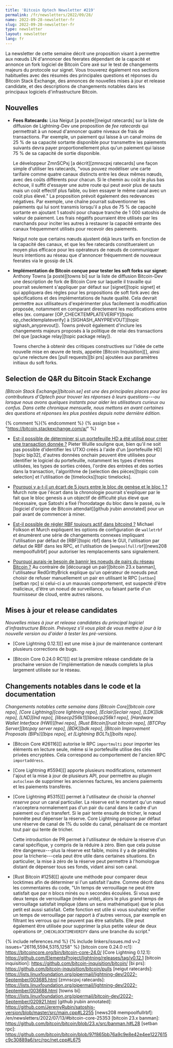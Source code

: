 ```yaml
---
title: 'Bitcoin Optech Newsletter #219'
permalink: /fr/newsletters/2022/09/28/
name: 2022-09-28-newsletter-fr
slug: 2022-09-28-newsletter-fr
type: newsletter
layout: newsletter
lang: fr
---
```

La newsletter de cette semaine décrit une proposition visant à permettre
aux nœuds LN d'annoncer des feerates dépendant de la capacité et annonce
un fork logiciel de Bitcoin Core axé sur le test de changements majeurs
du protocole sur signet. Vous trouverez également nos sections habituelles
avec des résumés des principales questions et réponses du Bitcoin Stack
Exchange, des annonces de nouvelles mises à jour et release candidate,
et des descriptions de changements notables dans les principaux logiciels
d'infrastructure Bitcoin.

## Nouvelles

- **Fees Ratecards:** Lisa Neigut [a postée][neigut ratecards]
  sur la liste de diffusion de Lightning-Dev une proposition de *fee ratecards*
  qui permettrait à un noeud d'annoncer quatre niveaux de frais de transactions.
  Par exemple, un paiement qui laisse à un canal moins de 25 % de sa
  capacité sortante disponible pour transmettre les paiements suivants devra
  payer proportionellement plus qu'un paiement qui laisse 75 % de sa capacité
  de sortie disponible.

  Le développeur ZmnSCPxj [a décrit][zmnscpxj ratecards] une façon simple
  d'utiliser les ratecards, "vous pouvez modéliser une carte tarifaire
  comme quatre canaux distincts entre les deux mêmes nœuds, avec des coûts
  différents pour chacun. Si le chemin au coût le plus bas échoue, il suffit
  d'essayer une autre route qui peut avoir plus de sauts mais un coût
  effectif plus faible, ou bien essayer le même canal avec un coût plus élevé."
  La proposition prévoit également des redevances négatives. Par exemple,
  une chaîne pourrait subventionner les paiements qui lui sont transmis
  lorsqu'il a plus de 75 % de capacité sortante en ajoutant 1 satoshi pour
  chaque tranche de 1 000 satoshis de valeur de paiement. Les frais négatifs
  pourraient être utilisés par les marchands pour inciter les autres à restaurer
  la capacité entrante des canaux fréquemment utilisés pour recevoir des paiements.
 
  Neigut note que certains nœuds ajustent déjà leurs tarifs en fonction de la
  capacité des canaux, et que les fee ratecards constitueraient un moyen plus
  efficace pour les opérateurs de nœuds de communiquer leurs intentions au réseau
  que d'annoncer fréquemment de nouveaux feerates via le gossip de LN.

- **Implémentation de Bitcoin conçue pour tester les soft forks sur signet:**
  Anthony Towns [a posté][towns bi] sur la liste de diffusion Bitcoin-Dev une
  description de fork de Bitcoin Core sur laquelle il travaille qui pourrait seulement
  s'appliquer par défaut sur [signet][topic signet] et qui appliquera des règles
  pour les propositions de soft fork avec des spécifications et des implémentations
  de haute qualité. Cela devrait permettre aux utilisateurs d'expérimenter plus
  facilement la modification proposée, notamment en comparant directement les
  modifications entre elles (ex. comparer [OP_CHECKTEMPLATEVERIFY][topic
  op_checktemplateverify] à [SIGHASH_ANYPREVOUT][topic sighash_anyprevout]).
  Towns prévoit également d'inclure les changements majeurs proposés à la politique
  de relai des transactions (tel que [package relay][topic package relay]).

    Towns cherche à obtenir des critiques constructives sur l'idée de cette nouvelle
    mise en œuvre de tests, appelée [Bitcoin Inquisition][], ainsi qu'une
    relecture des [pull requests][bi prs] ajoutées aux paramètres initiaux du
    soft forks.

## Selection de Q&R du Bitcoin Stack Exchange

*[Bitcoin Stack Exchange][bitcoin.se] est une des principales places pour les
contributeurs d'Optech pour trouver les réponses à leurs questions---ou lorsque nous
avons quelques instants pour aider les utilisateurs curieux ou confus. Dans cette
chronique mensuelle, nous mettons en avant certaines des questions et réponses les
plus postées depuis notre dernière édition.*

{% comment %}<!-- https://bitcoin.stackexchange.com/search?tab=votes&q=created%3a1m..%20is%3aanswer -->{% endcomment %}
{% assign bse = "https://bitcoin.stackexchange.com/a/" %}

- [Est-il possible de déterminer si un portefeuille HD a été utilisé pour créer une transaction donnée ?]({{bse}}115311)
  Pieter Wuille souligne que, bien qu'il ne soit pas possible d'identifier les UTXO
  créés à l'aide d'un [portefeuille HD][topic bip32], d'autres données onchain peuvent
  être utilisées pour identifier le logiciel du portefeuille, notamment les types
  d'entrées utilisées, les types de sorties créées, l'ordre des entrées et des sorties
  dans la transaction, l'algorithme de [selection des pièces][topic coin selection]
  et l'utilisation de [timelocks][topic timelocks].

- [Pourquoi y a-t-il un écart de 5 jours entre le bloc de genèse et le bloc 1 ?]({{bse}}115344)
  Murch note que l'écart dans la chronologie pourrait s'expliquer par le fait que le
  bloc genesis a un objectif de difficulté plus élevé que nécessaire, que Satoshi a
  fixé l'horodatage du bloc dans le passé, ou le [logiciel d'origine de Bitcoin
  attendait][github jrubin annotated] pour un pair avant de commencer à miner.

- [Est-il possible de régler RBF toujours actif dans bitcoind ?]({{bse}}115360)
  Michael Folkson et Murch expliquent les options de configuration de `walletrbf`
  et énumèrent une série de changements connexes impliquant l'utilisation par
  défaut de [RBF][topic rbf] dans le GUI, l'utilisation par défaut de RBF dans les RPC,
  et l'utilsation de [`mempoolfullrbf`][news208 mempoolfullrbf] pour autoriser les
  remplacements sans signalement.

- [Pourquoi aurais-je besoin de bannir les noeuds de pairs du réseau Bitcoin ?]({{bse}}115183)
  Au contraire de [découragé un pair][bitcoin 23.x banman], l'utilisateur RedGrittyBrick
  explique qu'un opérateur de noeuds peut choisir de refuser manuellement un pair en
  utilisant le RPC [`setban`][setban rpc] si celui-ci a un mauvais comportement, est suspecté d'être malicieux,
  d'être un noeud de surveillance, ou faisant partie d'un fournisseur de cloud, entre autres raisons.

## Mises à jour et release candidates

*Nouvelles mises à jour et release candidates du principal logiciel d'infrastructure Bitcoin.
Prévoyez s'il vous plait de vous mettre à jour à la nouvelle version ou d'aider à tester les pré-versions.*

- [Core Lightning 0.12.1][] est une mise à jour de maintenance contenant plusieurs corrections de bugs.

- [Bitcoin Core 0.24.0 RC1][] est la première release candidate de la prochaine version de l'implémentation
  de nœuds complets la plus largement utilisée sur le réseau.

## Changements notables dans le code et la documentation

*Changements notables cette semaine dans [Bitcoin Core][bitcoin core repo], [Core
Lightning][core lightning repo], [Eclair][eclair repo], [LDK][ldk repo],
[LND][lnd repo], [libsecp256k1][libsecp256k1 repo], [Hardware Wallet
Interface (HWI)][hwi repo], [Rust Bitcoin][rust bitcoin repo], [BTCPay
Server][btcpay server repo], [BDK][bdk repo], [Bitcoin Improvement
Proposals (BIPs)][bips repo], et [Lightning BOLTs][bolts repo].*

- [Bitcoin Core #26116][] autorise le RPC `importmulti` pour importer
  les éléments en lecture seule, même si le portefeuille utilise des clés privées encryptées.
  Cela correspond au comportement de l'ancien RPC `importaddress`.

- [Core Lightning #5594][] apporte plusieurs modifications, notamment
  l'ajout et la mise à jour de plusieurs API, pour permettre au plugin
  `autoclean` de supprimer les anciennes factures, les anciens paiements
  et les paiements transférés. 

- [Core Lightning #5315][] permet à l'utilisateur de choisir
  la *channel reserve* pour un canal particulier. La réserve est le
  montant qu'un nœud n'acceptera normalement pas d'un pair du canal dans
  le cadre d'un paiement ou d'un transfert. Si le pair tente ensuite de
  tricher, le nœud honnête peut dépenser la réserve. Core Lightning
  propose par défaut une réserve de canal de 1% du solde du canal,
  pénalisant de ce montant tout pair qui tente de tricher.

    Cette introduction de PR permet à l'utilisateur de réduire la réserve
    d'un canal spécifique, y compris de la réduire à zéro. Bien que cela
    puisse être dangereux---plus la réserve est faible, moins il y a de
    pénalités pour la tricherie---cela peut être utile dans certaines
    situations. En particulier, la mise à zéro de la réserve peut permettre
    à l'homologue distant de dépenser tous ses fonds, vidant ainsi son canal.
    
- [Rust Bitcoin #1258][] ajoute une méthode pour comparer deux locktimes afin
  de déterminer si l'un satisfait l'autre. Comme décrit dans les commentaires
  du code, "Un temps de verrouillage ne peut être satisfait que par n blocs
  minés ou n secondes écoulées. Si vous avez deux temps de verrouillage
  (même unité), alors le plus grand temps de verrouillage satisfait implique
  (dans un sens mathématique) que le plus petit est aussi satisfait. Cette
  fonction est utile si vous souhaitez vérifier un temps de verrouillage par
  rapport à d'autres verrous, par exemple en filtrant les verrous qui ne
  peuvent pas être satisfaits. Elle peut également être utilisée pour supprimer
  la plus petite valeur de deux opérations `OP_CHECKLOCKTIMEVERIFY` dans une
  branche du script."

{% include references.md %}
{% include linkers/issues.md v=2 issues="26116,5594,5315,1258" %}
[bitcoin core 0.24.0 rc1]: https://bitcoincore.org/bin/bitcoin-core-24.0/
[Core Lightning 0.12.1]: https://github.com/ElementsProject/lightning/releases/tag/v0.12.1
[bitcoin inquisition]: https://github.com/bitcoin-inquisition/bitcoin/
[bi prs]: https://github.com/bitcoin-inquisition/bitcoin/pulls
[neigut ratecards]: https://lists.linuxfoundation.org/pipermail/lightning-dev/2022-September/003685.html
[zmnscpxj ratecards]: https://lists.linuxfoundation.org/pipermail/lightning-dev/2022-September/003688.html
[towns bi]: https://lists.linuxfoundation.org/pipermail/bitcoin-dev/2022-September/020921.html
[github jrubin annotated]: https://github.com/JeremyRubin/satoshis-version/blob/master/src/main.cpp#L2255
[news208 mempoolfullrbf]: /en/newsletters/2022/07/13/#bitcoin-core-25353
[bitcoin 23.x banman]: https://github.com/bitcoin/bitcoin/blob/23.x/src/banman.h#L28
[setban rpc]: https://github.com/bitcoin/bitcoin/blob/97f865bb76a9c9e8e42e4ee1227615c9c30889a6/src/rpc/net.cpp#L675
